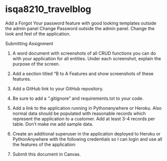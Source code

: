 # isqa8210_travelblog

Add a Forgot Your password feature with good looking templates outside the admin panel
Change Password outside the admin panel.
Change the look and feel of the application.


Submitting Assignment
1.	A word document with screenshots of all CRUD functions you can do with your application for all entities. Under each screenshot, explain the purpose of the screen.   

2.	Add a section titled “B to A Features and show screenshots of these features.
3.	Add a GitHub link to your GitHub repository.  
4.	Be sure to add a “.gitignore” and requirements.txt to your code.
5.	Add a link to the application running in Pythonanywhere or Heroku. Also normal data should be populated with reasonable records which represent the application to a customer. Add at least 3-4 records per table.  Don’t make me add sample data.

6.	Create an additional superuser in the application deployed to Heroku or PythonAnywhere with the following credentials so I can login and use all the features of the application:

7.	Submit this document in Canvas.

